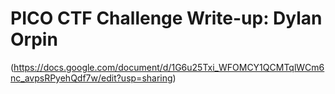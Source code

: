 # PICO CTF Challenge Write-up: Dylan Orpin

(https://docs.google.com/document/d/1G6u25Txi_WFOMCY1QCMTqlWCm6nc_avpsRPyehQdf7w/edit?usp=sharing)
